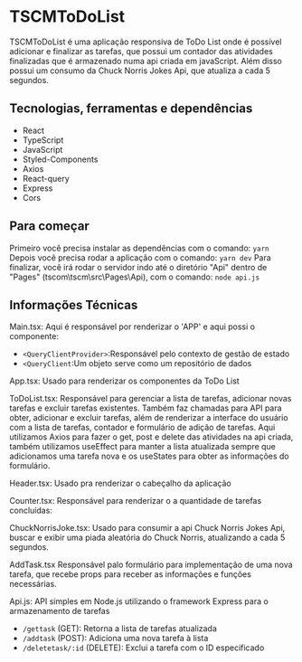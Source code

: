 # TSCMToDoList

TSCMToDoList é uma aplicação responsiva de ToDo List onde é possível adicionar e finalizar as tarefas, que possui um contador das atividades finalizadas que é armazenado numa api criada em javaScript.  Além disso possui um consumo da Chuck Norris Jokes Api, que atualiza a cada 5 segundos.

## Tecnologias, ferramentas e dependências

- React
- TypeScript
- JavaScript
- Styled-Components
- Axios
- React-query
- Express
- Cors

## Para começar

Primeiro você precisa instalar as dependências com o comando:
`yarn`
Depois você precisa rodar a aplicação com o comando:
`yarn dev`
Para finalizar, você irá rodar o servidor indo até o diretório "Api" dentro de "Pages" (tscom\tscm\src\Pages\Api), com o comando:
`node api.js`

## Informações Técnicas

Main.tsx:
Aqui é responsável por renderizar o 'APP' e aqui possi o componente:
- `<QueryClientProvider>`:Responsável pelo contexto de gestão de estado
- `<QueryClient`:Um objeto serve como um repositório de dados 

App.tsx:
Usado para renderizar os componentes da ToDo List

ToDoList.tsx:
Responsável para gerenciar a lista de tarefas, adicionar novas tarefas e excluir tarefas existentes. Também faz chamadas para API para obter, adicionar e excluir tarefas, além de renderizar a interface do usuário com a lista de tarefas, contador e formulário de adição de tarefas.
Aqui utilizamos Axios para fazer o get, post e delete das atividades na api criada, também utilizamos useEffect para manter a lista atualizada sempre que adicionamos uma tarefa nova e os useStates para obter as informações do formulário.

Header.tsx:
Usado pra renderizar o cabeçalho da aplicação

Counter.tsx:
Responsável para renderizar o a quantidade de tarefas concluídas:

ChuckNorrisJoke.tsx:
Usado para consumir a api Chuck Norris Jokes Api, buscar e exibir uma piada aleatória do Chuck Norris, atualizando a cada 5 segundos.

AddTask.tsx
Responsável palo formulário para implementação de uma nova tarefa, que recebe props para receber as informações e funções necessárias.

Api.js:
API simples em Node.js utilizando o framework Express para o armazenamento de tarefas 
- `/gettask` (GET): Retorna a lista de tarefas atualizada
- `/addtask` (POST): Adiciona uma nova tarefa à lista
- `/deletetask/:id` (DELETE): Exclui a tarefa com o ID especificado
